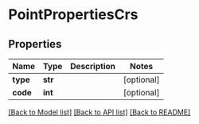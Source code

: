# PointPropertiesCrs

## Properties

| Name     | Type    | Description | Notes      |
| -------- | ------- | ----------- | ---------- |
| **type** | **str** |             | [optional] |
| **code** | **int** |             | [optional] |

[[Back to Model list]](../README.md#documentation-for-models) [[Back to API list]](../README.md#documentation-for-api-endpoints) [[Back to README]](../README.md)
